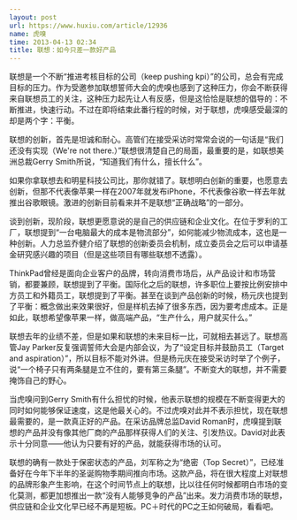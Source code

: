 ```yaml
---
layout: post
url: https://www.huxiu.com/article/12936
name: 虎嗅
time: 2013-04-13 02:34
title: 联想：如今只差一款好产品
---
```

联想是一个不断“推进考核目标的公司（keep pushing kpi）”的公司，总会有完成目标的压力。作为受邀参加联想誓师大会的虎嗅也感到了这种压力，你会不断获得来自联想员工的关注，这种压力起先让人有反感，但是这恰恰是联想的倡导的：不断推进，快速行动。不过在即将结束此番行程的时候，对于联想，虎嗅感受最深的却是两个字：平衡。

联想的创新，首先是坦诚和耐心。高管们在接受采访时常常会说的一句话是“我们还没有实现（We're not there.）”联想很清楚自己的局面，最重要的是，如联想美洲总裁Gerry Smith所说，“知道我们有什么，擅长什么”。

如果你拿联想去和明星科技公司比，那你就错了。联想明白创新的重要，也愿意去创新，但那不代表像苹果一样在2007年就发布iPhone，不代表像谷歌一样去年就推出谷歌眼镜。激进的创新目前看来并不是联想“正确战略”的一部分。

谈到创新，现阶段，联想更愿意说的是自己的供应链和企业文化。在位于罗利的工厂，联想提到“一台电脑最大的成本是物流部分”，如何能减少物流成本，这也是一种创新。人力总监乔健介绍了联想的创新委员会机制，成立委员会之后可以申请基金研究感兴趣的项目（但是这些项目有哪些联想不透露）。

ThinkPad曾经是面向企业客户的品牌，转向消费市场后，从产品设计和市场营销，都要兼顾，联想提到了平衡。国际化之后的联想，许多职位上要按比例安排中方员工和外籍员工，联想提到了平衡。甚至在谈到产品创新的时候，杨元庆也提到了平衡：概念做出来效果很好，但是样机去掉了很多东西，因为要考虑成本。正是如此，联想希望像苹果一样，做高端产品，“生产什么，用户就买什么。”

联想去年的业绩不差，但是如果和联想的未来目标一比，可就相去甚远了。联想高管Jay Parker反复强调誓师大会是内部会议，为了“设定目标并鼓励员工（Target and aspiration）”，所以目标不能对外讲。但是杨元庆在接受采访时举了个例子，说“一个椅子只有两条腿是立不住的，要有第三条腿”。不断变大的联想，并不需要掩饰自己的野心。

当虎嗅问到Gerry Smith有什么担忧的时候，他表示联想的规模在不断变得更大的同时如何能够保证速度，这是他最关心的。不过虎嗅对此并不表示担忧，现在联想最需要的，是一款真正好的产品。在采访品牌总监David Roman时，虎嗅提到联想的产品并没有像其他厂商的产品那样获得人们的关注、引发热议。David对此表示十分同意——他认为只要有好的产品，就能获得市场的认可。

联想的确有一款处于保密状态的产品，刘军称之为“绝密（Top Secret）”，已经准备好在今年下半年的圣诞购物季期间推向市场。这款产品，将在很大程度上对联想的品牌形象产生影响，在这个时间节点上的联想，比以往任何时候都明白市场的变化莫测，都更加想推出一款“没有人能够竞争的产品”出来。发力消费市场的联想，供应链和企业文化早已经不再是短板。PC＋时代的PC之王如何破局，看看吧。

